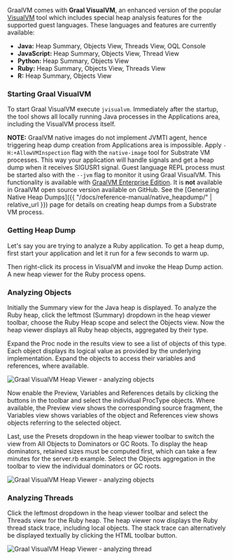 GraalVM comes with **Graal VisualVM**, an enhanced version of the popular [VisualVM](https://visualvm.github.io) tool which includes special heap analysis features for the supported guest languages. These languages and features are currently available:

 - __Java:__ Heap Summary, Objects View, Threads View, OQL Console
 - __JavaScript:__ Heap Summary, Objects View, Thread View
 - __Python:__ Heap Summary, Objects View
 - __Ruby:__ Heap Summary, Objects View, Threads View
 - __R:__ Heap Summary, Objects View

### Starting Graal VisualVM
To start Graal VisualVM execute `jvisualvm`. Immediately after the startup, the tool shows all locally running Java processes in the Applications area, including the VisualVM process itself.

__NOTE:__ GraalVM native images do not implement JVMTI agent, hence triggering heap dump creation from Applications area is impossible. Apply `-H:+AllowVMInspection` flag with the `native-image` tool for Substrate VM processes. This way your application will handle signals and get a heap dump when it receives SIGUSR1 signal. Guest language REPL process must be started also with the `--jvm` flag to monitor it using Graal VisualVM. This functionality is available with [GraalVM Enterprise Edition](http://www.oracle.com/technetwork/oracle-labs/program-languages/downloads/index.html). It is **not** available in GraalVM open source version available on GitHub. See the [Generating Native Heap Dumps]({{ "/docs/reference-manual/native_heapdump/" | relative_url }}) page for details on creating heap dumps from a Substrate VM process. 

### Getting Heap Dump
Let's say you are trying to analyze a Ruby application. To get a heap dump, first start your application and let it run for a few seconds to warm up.

Then right-click its process in VisualVM and invoke the Heap Dump action. A new heap viewer for the Ruby process opens.

### Analyzing Objects
Initially the Summary view for the Java heap is displayed. To analyze the Ruby heap, click the leftmost (Summary) dropdown in the heap viewer toolbar, choose the Ruby Heap scope and select the Objects view. Now the heap viewer displays all Ruby heap objects, aggregated by their type.

Expand the Proc node in the results view to see a list of objects of this type. Each object displays its logical value as provided by the underlying implementation. Expand the objects to access their variables and references, where available.

![](/docs/img/HeapViewer_objects.png "Graal VisualVM Heap Viewer - analyzing objects")

Now enable the Preview, Variables and References details by clicking the buttons in the toolbar and select the individual ProcType objects. Where available, the Preview view shows the corresponding source fragment, the Variables view shows variables of the object and References view shows objects referring to the selected object.

Last, use the Presets dropdown in the heap viewer toolbar to switch the view from All Objects to Dominators or GC Roots. To display the heap dominators, retained sizes must be computed first, which can take a few minutes for the server.rb example. Select the Objects aggregation in the toolbar to view the individual dominators or GC roots.

![](/docs/img/HeapViewer_objects_dominators.png "Graal VisualVM Heap Viewer - analyzing objects")

### Analyzing Threads
Click the leftmost dropdown in the heap viewer toolbar and select the Threads view for the Ruby heap. The heap viewer now displays the Ruby thread stack trace, including local objects. The stack trace can alternatively be displayed textually by clicking the HTML toolbar button.

![](/docs/img/HeapViewer_thread.png "Graal VisualVM Heap Viewer - analyzing thread")
